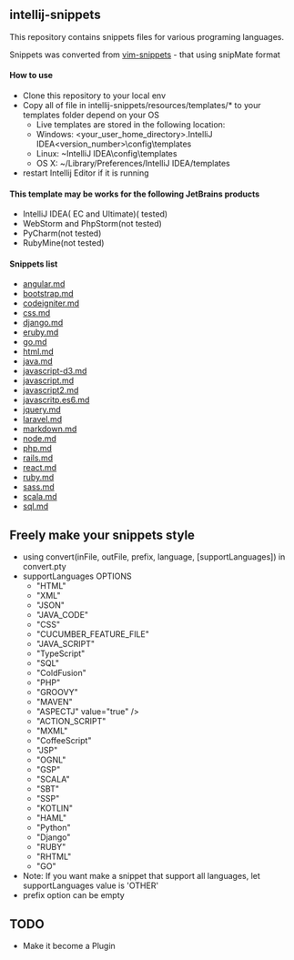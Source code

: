 ## intellij-snippets
This repository contains snippets files for various programing languages.

Snippets was converted from [vim-snippets](https://github.com/honza/vim-snippets) - that using snipMate format
#### How to use
- Clone this repository to your local env
- Copy all of file in intellij-snippets/resources/templates/* to your templates folder depend on your OS
    - Live templates are stored in the following location:
    - Windows: <your_user_home_directory>.IntelliJ IDEA<version_number>\config\templates
    - Linux: ~IntelliJ IDEA<version>\config\templates
    - OS X: ~/Library/Preferences/IntelliJ IDEA<version>/templates
- restart Intellij Editor if it is running

#### This template may be works for the following JetBrains products
- IntelliJ IDEA( EC and Ultimate)( tested)
- WebStorm and PhpStorm(not tested)
- PyCharm(not tested)
- RubyMine(not tested)

#### Snippets list
- [angular.md](intellij-snippets/resources/documents/angular.md)
- [bootstrap.md](intellij-snippets/resources/documents/bootstrap.md)
- [codeigniter.md](intellij-snippets/resources/documents/codeigniter.md)
- [css.md](intellij-snippets/resources/documents/css.md)
- [django.md](intellij-snippets/resources/documents/django.md)
- [eruby.md](intellij-snippets/resources/documents/eruby.md)
- [go.md](intellij-snippets/resources/documents/go.md)
- [html.md](intellij-snippets/resources/documents/html.md)
- [java.md](intellij-snippets/resources/documents/java.md)
- [javascript-d3.md](intellij-snippets/resources/documents/javascript-d3)
- [javascript.md](intellij-snippets/resources/documents/javascript)
- [javascript2.md](intellij-snippets/resources/documents/javascript2)
- [javascritp.es6.md](intellij-snippets/resources/documents/javascript.es6.md)
- [jquery.md](intellij-snippets/resources/documents/jquery.md)
- [laravel.md](intellij-snippets/resources/documents/laravel.md)
- [markdown.md](intellij-snippets/resources/documents/markdown.md)
- [node.md](intellij-snippets/resources/documents/node.md)
- [php.md](intellij-snippets/resources/documents/php.md)
- [rails.md](intellij-snippets/resources/documents/rails.md)
- [react.md](intellij-snippets/resources/documents/react.md)
- [ruby.md](intellij-snippets/resources/documents/ruby.md)
- [sass.md](intellij-snippets/resources/documents/sass.md)
- [scala.md](intellij-snippets/resources/documents/scala.md)
- [sql.md](intellij-snippets/resources/documents/sql.md)


## Freely make your snippets style
- using convert(inFile, outFile, prefix, language, [supportLanguages]) in convert.pty
- supportLanguages OPTIONS
    - "HTML"
    - "XML"
    - "JSON"
    - "JAVA_CODE"
    - "CSS"
    - "CUCUMBER_FEATURE_FILE"
    - "JAVA_SCRIPT"
    - "TypeScript"
    - "SQL"
    - "ColdFusion"
    - "PHP"
    - "GROOVY"
    - "MAVEN"
    - "ASPECTJ" value="true" />
    - "ACTION_SCRIPT"
    - "MXML"
    - "CoffeeScript"
    - "JSP"
    - "OGNL"
    - "GSP"
    - "SCALA"
    - "SBT"
    - "SSP"
    - "KOTLIN"
    - "HAML"
    - "Python"
    - "Django"
    - "RUBY"
    - "RHTML"
    - "GO"
- Note: If you want make a snippet that support all languages, let supportLanguages value is 'OTHER'
- prefix option can be empty

## TODO
- Make it become a Plugin
